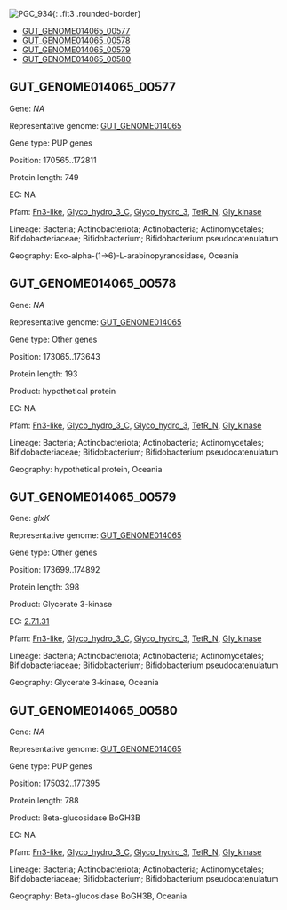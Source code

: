 ![PGC_934](../static/images/Clusters_figure/PGC_934.jpg){: .fit3 .rounded-border}

<ul id="myTab" class="nav nav-tabs">
  <li class="active">
        <a href="#tab1" data-toggle="tab">GUT_GENOME014065_00577</a>
  </li>
<li><a href="#tab2" data-toggle="tab">GUT_GENOME014065_00578</a></li>
<li><a href="#tab3" data-toggle="tab">GUT_GENOME014065_00579</a></li>
<li><a href="#tab4" data-toggle="tab">GUT_GENOME014065_00580</a></li>
</ul>

<div id="myTabContent" class="tab-content">
  <div class="tab-pane fade in active" id="tab1">

<h2 id="GUT_GENOME014065_00577">GUT_GENOME014065_00577</h2>
<p>Gene: <em>NA</em>
<p>Representative genome: <a href="https://www.ebi.ac.uk/metagenomics/genomes/MGYG-HGUT-03683">GUT_GENOME014065</a></p>
<p>Gene type: PUP genes</p>
<p>Position: 170565..172811</p>
<p>Protein length: 749</p>
<p>EC: NA</p>
<p>Pfam: <a href="http://pfam.xfam.org/family/Fn3-like">Fn3-like</a>, <a href="http://pfam.xfam.org/family/Glyco_hydro_3_C">Glyco_hydro_3_C</a>, <a href="http://pfam.xfam.org/family/Glyco_hydro_3">Glyco_hydro_3</a>, <a href="http://pfam.xfam.org/family/TetR_N">TetR_N</a>, <a href="http://pfam.xfam.org/family/Gly_kinase">Gly_kinase</a></p>
<p>Lineage: Bacteria; Actinobacteriota; Actinobacteria; Actinomycetales; Bifidobacteriaceae; Bifidobacterium; Bifidobacterium pseudocatenulatum</p>
<p>Geography: Exo-alpha-(1->6)-L-arabinopyranosidase, Oceania</p>
  </div>

  <div class="tab-pane fade" id="tab2">

<h2 id="GUT_GENOME014065_00578">GUT_GENOME014065_00578</h2>
<p>Gene: <em>NA</em></p>
<p>Representative genome: <a href="https://www.ebi.ac.uk/metagenomics/genomes/MGYG-HGUT-03683">GUT_GENOME014065</a></p>
<p>Gene type: Other genes</p>
<p>Position: 173065..173643</p>
<p>Protein length: 193</p>
<p>Product: hypothetical protein</p>
<p>EC: NA</p>
<p>Pfam: <a href="http://pfam.xfam.org/family/Fn3-like">Fn3-like</a>, <a href="http://pfam.xfam.org/family/Glyco_hydro_3_C">Glyco_hydro_3_C</a>, <a href="http://pfam.xfam.org/family/Glyco_hydro_3">Glyco_hydro_3</a>, <a href="http://pfam.xfam.org/family/TetR_N">TetR_N</a>, <a href="http://pfam.xfam.org/family/Gly_kinase">Gly_kinase</a></p>
<p>Lineage: Bacteria; Actinobacteriota; Actinobacteria; Actinomycetales; Bifidobacteriaceae; Bifidobacterium; Bifidobacterium pseudocatenulatum</p>
<p>Geography: hypothetical protein, Oceania</p>

  </div>
  <div class="tab-pane fade" id="tab3">

<h2 id="GUT_GENOME014065_00579">GUT_GENOME014065_00579</h2>
<p>Gene: <em>glxK</em></p>
<p>Representative genome: <a href="https://www.ebi.ac.uk/metagenomics/genomes/MGYG-HGUT-03683">GUT_GENOME014065</a></p>
<p>Gene type: Other genes</p>
<p>Position: 173699..174892</p>
<p>Protein length: 398</p>
<p>Product: Glycerate 3-kinase</p>
<p>EC: <a href="https://www.brenda-enzymes.org/enzyme.php?ecno=2.7.1.31">2.7.1.31</a></p>
<p>Pfam: <a href="http://pfam.xfam.org/family/Fn3-like">Fn3-like</a>, <a href="http://pfam.xfam.org/family/Glyco_hydro_3_C">Glyco_hydro_3_C</a>, <a href="http://pfam.xfam.org/family/Glyco_hydro_3">Glyco_hydro_3</a>, <a href="http://pfam.xfam.org/family/TetR_N">TetR_N</a>, <a href="http://pfam.xfam.org/family/Gly_kinase">Gly_kinase</a></p>
<p>Lineage: Bacteria; Actinobacteriota; Actinobacteria; Actinomycetales; Bifidobacteriaceae; Bifidobacterium; Bifidobacterium pseudocatenulatum</p>
<p>Geography: Glycerate 3-kinase, Oceania</p>

  </div>
  <div class="tab-pane fade" id="tab4">

<h2 id="GUT_GENOME014065_00580">GUT_GENOME014065_00580</h2>
<p>Gene: <em>NA</em></p>
<p>Representative genome: <a href="https://www.ebi.ac.uk/metagenomics/genomes/MGYG-HGUT-03683">GUT_GENOME014065</a></p>
<p>Gene type: PUP genes</p>
<p>Position: 175032..177395</p>
<p>Protein length: 788</p>
<p>Product: Beta-glucosidase BoGH3B</p>
<p>EC: NA</p>
<p>Pfam: <a href="http://pfam.xfam.org/family/Fn3-like">Fn3-like</a>, <a href="http://pfam.xfam.org/family/Glyco_hydro_3_C">Glyco_hydro_3_C</a>, <a href="http://pfam.xfam.org/family/Glyco_hydro_3">Glyco_hydro_3</a>, <a href="http://pfam.xfam.org/family/TetR_N">TetR_N</a>, <a href="http://pfam.xfam.org/family/Gly_kinase">Gly_kinase</a></p>
<p>Lineage: Bacteria; Actinobacteriota; Actinobacteria; Actinomycetales; Bifidobacteriaceae; Bifidobacterium; Bifidobacterium pseudocatenulatum</p>
<p>Geography: Beta-glucosidase BoGH3B, Oceania</p>

  </div>
</div>
